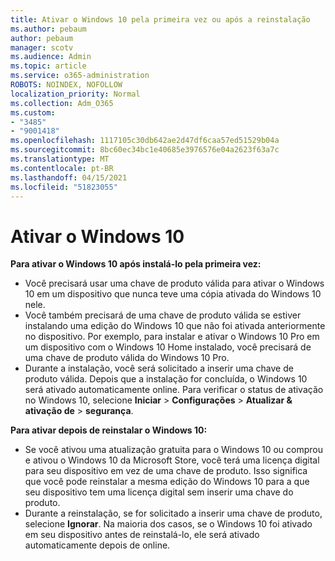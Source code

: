 ```yaml
---
title: Ativar o Windows 10 pela primeira vez ou após a reinstalação
ms.author: pebaum
author: pebaum
manager: scotv
ms.audience: Admin
ms.topic: article
ms.service: o365-administration
ROBOTS: NOINDEX, NOFOLLOW
localization_priority: Normal
ms.collection: Adm_O365
ms.custom:
- "3485"
- "9001418"
ms.openlocfilehash: 1117105c30db642ae2d47df6caa57ed51529b04a
ms.sourcegitcommit: 8bc60ec34bc1e40685e3976576e04a2623f63a7c
ms.translationtype: MT
ms.contentlocale: pt-BR
ms.lasthandoff: 04/15/2021
ms.locfileid: "51823055"
---
```

# <a name="activate-windows-10"></a>Ativar o Windows 10

**Para ativar o Windows 10 após instalá-lo pela primeira vez:**

- Você precisará usar uma chave de produto válida para ativar o Windows 10 em um dispositivo que nunca teve uma cópia ativada do Windows 10 nele.
- Você também precisará de uma chave de produto válida se estiver instalando uma edição do Windows 10 que não foi ativada anteriormente no dispositivo. Por exemplo, para instalar e ativar o Windows 10 Pro em um dispositivo com o Windows 10 Home instalado, você precisará de uma chave de produto válida do Windows 10 Pro.
- Durante a instalação, você será solicitado a inserir uma chave de produto válida. Depois que a instalação for concluída, o Windows 10 será ativado automaticamente online. Para verificar o status de ativação no Windows 10, selecione **Iniciar** >  **Configurações**  >  **Atualizar & ativação de**  >  **segurança**.

**Para ativar depois de reinstalar o Windows 10:**

- Se você ativou uma atualização gratuita para o Windows 10 ou comprou e ativou o Windows 10 da Microsoft Store, você terá uma licença digital para seu dispositivo em vez de uma chave de produto. Isso significa que você pode reinstalar a mesma edição do Windows 10 para a que seu dispositivo tem uma licença digital sem inserir uma chave do produto.
- Durante a reinstalação, se for solicitado a inserir uma chave de produto, selecione **Ignorar**. Na maioria dos casos, se o Windows 10 foi ativado em seu dispositivo antes de reinstalá-lo, ele será ativado automaticamente depois de online.
